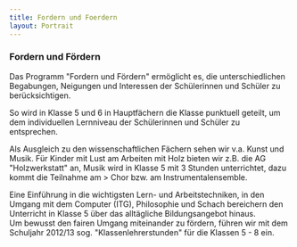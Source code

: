 ```yaml
---
title: Fordern und Foerdern
layout: Portrait
---
```



<h3>Fordern und Fördern</h3>

  <p>Das Programm "Fordern und Fördern" ermöglicht es, die unterschiedlichen Begabungen, Neigungen und Interessen der Schülerinnen und Schüler zu berücksichtigen.</p>

  <p>So wird in Klasse 5 und 6 in Hauptfächern die Klasse punktuell geteilt, um dem individuellen Lernniveau der Schülerinnen und Schüler zu entsprechen.</p>

  <p>Als Ausgleich zu den wissenschaftlichen Fächern sehen wir v.a. Kunst und Musik. Für Kinder mit Lust am Arbeiten mit Holz bieten wir z.B. die AG "Holzwerkstatt" an, Musik wird in Klasse 5 mit 3 Stunden unterrichtet, dazu kommt die Teilnahme am > Chor bzw. am Instrumentalensemble.</p>

  <p>Eine Einführung in die wichtigsten Lern- und Arbeitstechniken, in den Umgang mit dem Computer (ITG), Philosophie und Schach bereichern den Unterricht in Klasse 5 über das alltägliche Bildungsangebot hinaus.
  <br>Um bewusst den fairen Umgang miteinander zu fördern, führen wir mit dem Schuljahr 2012/13 sog. "Klassenlehrerstunden" für die Klassen 5 - 8 ein.</p>
